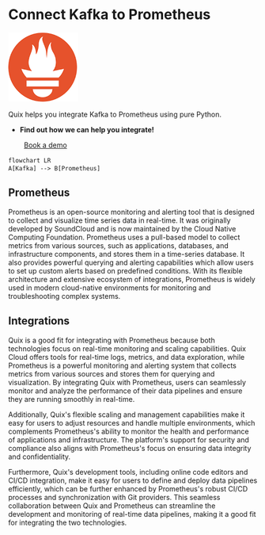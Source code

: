 # Connect Kafka to Prometheus

![](./images/logo_1.jpg)

Quix helps you integrate Kafka to Prometheus using pure Python.

<div class="grid cards blog-grid-card" markdown>

- __Find out how we can help you integrate!__

    <a class="md-button md-button--primary" href="https://share.hsforms.com/1iW0TmZzKQMChk0lxd_tGiw4yjw2?__hstc=175542013.2303933fbd746c0ac86d9ccbe9bc9100.1728383268831.1729603416735.1729620918855.31&__hssc=175542013.1.1729620918855&__hsfp=2132701734" target="_blank" style="margin:.5rem;">Book a demo</a>

</div>

```mermaid
flowchart LR
A[Kafka] --> B[Prometheus]
```

## Prometheus

Prometheus is an open-source monitoring and alerting tool that is designed to collect and visualize time series data in real-time. It was originally developed by SoundCloud and is now maintained by the Cloud Native Computing Foundation. Prometheus uses a pull-based model to collect metrics from various sources, such as applications, databases, and infrastructure components, and stores them in a time-series database. It also provides powerful querying and alerting capabilities which allow users to set up custom alerts based on predefined conditions. With its flexible architecture and extensive ecosystem of integrations, Prometheus is widely used in modern cloud-native environments for monitoring and troubleshooting complex systems.

## Integrations

Quix is a good fit for integrating with Prometheus because both technologies focus on real-time monitoring and scaling capabilities. Quix Cloud offers tools for real-time logs, metrics, and data exploration, while Prometheus is a powerful monitoring and alerting system that collects metrics from various sources and stores them for querying and visualization. By integrating Quix with Prometheus, users can seamlessly monitor and analyze the performance of their data pipelines and ensure they are running smoothly in real-time.

Additionally, Quix's flexible scaling and management capabilities make it easy for users to adjust resources and handle multiple environments, which complements Prometheus's ability to monitor the health and performance of applications and infrastructure. The platform's support for security and compliance also aligns with Prometheus's focus on ensuring data integrity and confidentiality.

Furthermore, Quix's development tools, including online code editors and CI/CD integration, make it easy for users to define and deploy data pipelines efficiently, which can be further enhanced by Prometheus's robust CI/CD processes and synchronization with Git providers. This seamless collaboration between Quix and Prometheus can streamline the development and monitoring of real-time data pipelines, making it a good fit for integrating the two technologies.

